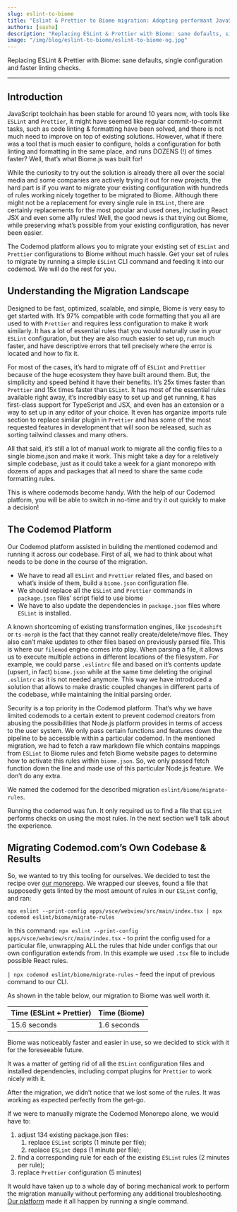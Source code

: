 ```yaml
---
slug: eslint-to-biome
title: "Eslint & Prettier to Biome migration: Adopting performant JavaScript language toolchain"
authors: [sasha]
description: "Replacing ESLint & Prettier with Biome: sane defaults, single configuration and faster linting checks."
image: "/img/blog/eslint-to-biome/eslint-to-biome-og.jpg"
---
```


<head>
  <meta property="og:site_name" content="Codemod.com" />
  <meta content="@codemod" name="twitter:site"/>
  <meta content="summary_large_image" name="twitter:card"/>
</head>

Replacing ESLint & Prettier with Biome: sane defaults, single configuration and faster linting checks.

<!--truncate-->

---

## Introduction

JavaScript toolchain has been stable for around 10 years now, with tools like `ESLint` and `Prettier`, it might have seemed like regular commit-to-commit tasks, such as code linting & formatting have been solved, and there is not much need to improve on top of existing solutions. However, what if there was a tool that is much easier to configure, holds a configuration for both linting and formatting in the same place, and runs DOZENS (!) of times faster? Well, that’s what Biome.js was built for!

While the curiosity to try out the solution is already there all over the social media and some companies are actively trying it out for new projects, the hard part is if you want to migrate your existing configuration with hundreds of rules working nicely together to be migrated to Biome. Although there might not be a replacement for every single rule in `ESLint`, there are certainly replacements for the most popular and used ones, including React JSX and even some a11y rules! Well, the good news is that trying out Biome, while preserving what’s possible from your existing configuration, has never been easier.

The Codemod platform allows you to migrate your existing set of `ESLint` and `Prettier` configurations to Biome without much hassle. Get your set of rules to migrate by running a simple `ESLint` CLI command and feeding it into our codemod. We will do the rest for you.

## Understanding the Migration Landscape

Designed to be fast, optimized, scalable, and simple, Biome is very easy to get started with. It’s 97% compatible with code formatting that you all are used to with `Prettier` and requires less configuration to make it work similarly. It has a lot of essential rules that you would naturally use in your `ESLint` configuration, but they are also much easier to set up, run much faster, and have descriptive errors that tell precisely where the error is located and how to fix it.

For most of the cases, it’s hard to migrate off of `ESLint` and `Prettier` because of the huge ecosystem they have built around them. But, the simplicity and speed behind it have their benefits. It’s 25x times faster than `Prettier` and 15x times faster than `ESLint`. It has most of the essential rules available right away, it’s incredibly easy to set up and get running, it has first-class support for TypeScript and JSX, and even has an extension or a way to set up in any editor of your choice. It even has organize imports rule section to replace similar plugin in `Prettier` and has some of the most requested features in development that will soon be released, such as sorting tailwind classes and many others.

All that said, it’s still a lot of manual work to migrate all the config files to a single biome.json and make it work. This might take a day for a relatively simple codebase, just as it could take a week for a giant monorepo with dozens of apps and packages that all need to share the same code formatting rules.

This is where codemods become handy. With the help of our Codemod platform, you will be able to switch in no-time and try it out quickly to make a decision!

## The Codemod Platform

Our Codemod platform assisted in building the mentioned codemod and running it across our codebase. First of all, we had to think about what needs to be done in the course of the migration.

- We have to read all `ESLint` and `Prettier` related files, and based on what’s inside of them, build a `biome.json` configuration file.
- We should replace all the `ESLint` and `Prettier` commands in `package.json` files’ script field to use biome
- We have to also update the dependencies in `package.json` files where `ESLint` is installed.

A known shortcoming of existing transformation engines, like `jscodeshift` or `ts-morph` is the fact that they cannot really create/delete/move files. They also can’t make updates to other files based on previously parsed file. This is where our `filemod` engine comes into play. When parsing a file, it allows us to execute multiple actions in different locations of the filesystem. For example, we could parse `.eslintrc` file and based on it’s contents update (upsert, in fact) `biome.json` while at the same time deleting the original `.eslintrc` as it is not needed anymore. This way we have introduced a solution that allows to make drastic coupled changes in different parts of the codebase, while maintaining the initial parsing order.

Security is a top priority in the Codemod platform. That’s why we have limited codemods to a certain extent to prevent codemod creators from abusing the possibilities that Node.js platform provides in terms of access to the user system. We only pass certain functions and features down the pipeline to be accessible within a particular codemod. In the mentioned migration, we had to fetch a raw markdown file which contains mappings from `ESLint` to Biome rules and fetch Biome website pages to determine how to activate this rules within `biome.json`. So, we only passed fetch function down the line and made use of this particular Node.js feature. We don’t do any extra.

We named the codemod for the described migration `eslint/biome/migrate-rules`.

Running the codemod was fun. It only required us to find a file that `ESLint` performs checks on using the most rules. In the next section we’ll talk about the experience.

## Migrating Codemod.com’s Own Codebase & Results

So, we wanted to try this tooling for ourselves. We decided to test the recipe over [our monorepo](https://github.com/codemod-com/codemod). We wrapped our sleeves, found a file that supposedly gets linted by the most amount of rules in our `ESLint` config, and ran:

`npx eslint --print-config apps/vsce/webview/src/main/index.tsx | npx codemod eslint/biome/migrate-rules`

In this command:
`npx eslint --print-config apps/vsce/webview/src/main/index.tsx` - to print the config used for a particular file, unwrapping ALL the rules that hide under configs that our own configuration extends from. In this example we used `.tsx` file to include possible React rules.

`| npx codemod eslint/biome/migrate-rules`  - feed the input of previous command to our CLI.

As shown in the table below, our migration to Biome was well worth it.

| Time (ESLint + Prettier) | Time (Biome) |
| --- | --- |
| 15.6 seconds | 1.6 seconds |

Biome was noticeably faster and easier in use, so we decided to stick with it for the foreseeable future.

It was a matter of getting rid of all the `ESLint` configuration files and installed dependencies, including compat plugins for `Prettier` to work nicely with it.

After the migration, we didn’t notice that we lost some of the rules. It was working as expected perfectly from the get-go.

If we were to manually migrate the Codemod Monorepo alone, we would have to:

1. adjust 134 existing package.json files:
    1. replace `ESLint` scripts (1 minute per file);
    2. replace `ESLint` deps (1 minute per file);
2. find a corresponding rule for each of the existing `ESLint` rules (2 minutes per rule);
3. replace `Prettier` configuration (5 minutes)

It would have taken up to a whole day of boring mechanical work to perform the migration manually without performing any additional troubleshooting. [Our platform](https://codemod.com) made it all happen by running a single command.
